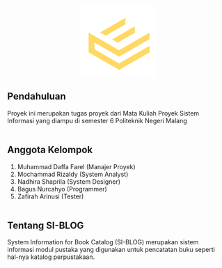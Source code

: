 <p align="center"><img src="public/img/ekatalog.png" class="img-thumbnail"></p>

## Pendahuluan
Proyek ini merupakan tugas proyek dari Mata Kuliah Proyek Sistem Informasi yang diampu di semester 6 Politeknik Negeri Malang
<br><br>

## Anggota Kelompok
1. Muhammad Daffa Farel (Manajer Proyek)
2. Mochammad Rizaldy (System Analyst)
3. Nadhira Shaprila (System Designer)
4. Bagus Nurcahyo (Programmer)
5. Zafirah Arinusi (Tester)
<br><br>

## Tentang SI-BLOG
System Information for Book Catalog (SI-BLOG) merupakan sistem informasi modul pustaka yang digunakan untuk pencatatan buku seperti hal-nya katalog perpustakaan.